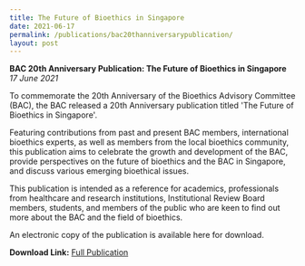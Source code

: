 ```yaml
---
title: The Future of Bioethics in Singapore
date: 2021-06-17
permalink: /publications/bac20thanniversarypublication/
layout: post
---
```

**BAC 20th Anniversary Publication: The Future of Bioethics in Singapore** <br>
*17 June 2021*

To commemorate the 20th Anniversary of the Bioethics Advisory Committee (BAC), the BAC released a 20th Anniversary publication titled 'The Future of Bioethics in Singapore'. 

Featuring contributions from past and present BAC members, international bioethics experts, as well as members from the local bioethics community, this publication aims to celebrate the growth and development of the BAC, provide perspectives on the future of bioethics and the BAC in Singapore, and discuss various emerging bioethical issues.

This publication is intended as a reference for academics, professionals from healthcare and research institutions, Institutional Review Board members, students, and members of the public who are keen to find out more about the BAC and the field of bioethics.

An electronic copy of the publication is available here for download. 

**Download Link:** [Full Publication](https://go.gov.sg/bac20thanniversarypublication)